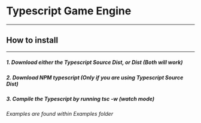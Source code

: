 # Typescript Game Engine
---
## How to install
---
##### 1. Download either the Typescript Source Dist, or Dist (Both will work)
##### 2. Download NPM typescript (Only if you are using Typescript Source Dist)
##### 3. Compile the Typescript by running tsc -w (watch mode)


###### Examples are found within Examples folder
